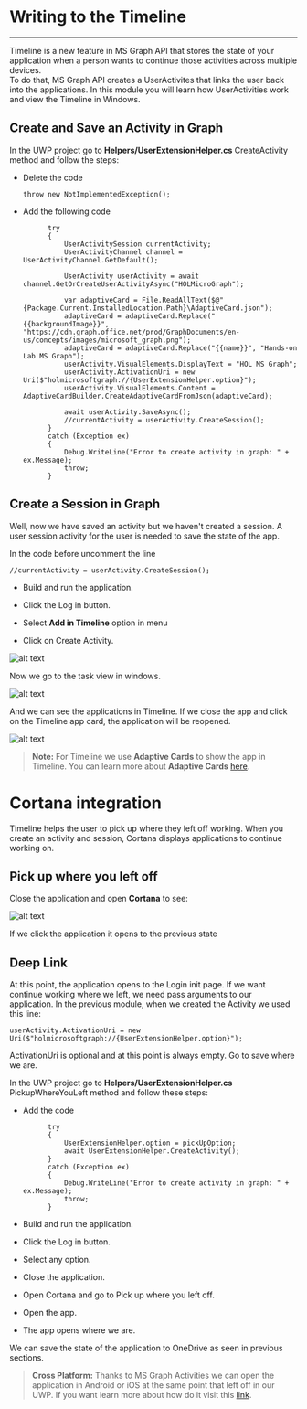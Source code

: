 # Writing to the Timeline
----------

Timeline is a new feature in MS Graph API that stores the state of your application when a person wants to continue those activities across multiple devices.  
To do that, MS Graph API creates a UserActivites that links the user back into the applications.
In this module you will learn how UserActivities work and view the Timeline in Windows.

## Create and Save an Activity in Graph

In the UWP project go to **Helpers/UserExtensionHelper.cs** CreateActivity method and follow the steps:

- Delete the code

	`throw new NotImplementedException();`

- Add the following code
       	
            try
            {           
                UserActivitySession currentActivity;
                UserActivityChannel channel = UserActivityChannel.GetDefault();

                UserActivity userActivity = await channel.GetOrCreateUserActivityAsync("HOLMicroGraph");

                var adaptiveCard = File.ReadAllText($@"{Package.Current.InstalledLocation.Path}\AdaptiveCard.json");
                adaptiveCard = adaptiveCard.Replace("{{backgroundImage}}", "https://cdn.graph.office.net/prod/GraphDocuments/en-us/concepts/images/microsoft_graph.png");
                adaptiveCard = adaptiveCard.Replace("{{name}}", "Hands-on Lab MS Graph");
                userActivity.VisualElements.DisplayText = "HOL MS Graph";
                userActivity.ActivationUri = new Uri($"holmicrosoftgraph://{UserExtensionHelper.option}");
                userActivity.VisualElements.Content = AdaptiveCardBuilder.CreateAdaptiveCardFromJson(adaptiveCard);

                await userActivity.SaveAsync();
                //currentActivity = userActivity.CreateSession();
            }
            catch (Exception ex)
            {
                Debug.WriteLine("Error to create activity in graph: " + ex.Message);
                throw;
            }        


## Create a Session in Graph

Well, now we have saved an activity but we haven't created a session. A user session activity for the user is needed to save the state of the app.

In the code before uncomment the line

	//currentActivity = userActivity.CreateSession();

- Build and run the application.

- Click the Log in button.

- Select **Add in Timeline** option in menu

- Click on Create Activity.

![alt text](../media/CreateActivity.png) 

Now we go to the task view in windows.

![alt text](../media/TaskView.png) 


And we can see the applications in Timeline. If we close the app and click on the Timeline app card, the application will be reopened.

![alt text](../media/Timeline.png) 

> **Note:** For Timeline we use **Adaptive Cards** to show the app in Timeline. You can learn more about **Adaptive Cards** [here](http://adaptivecards.io/).


# Cortana integration

Timeline helps the user to pick up where they left off working. When you create an activity and session, Cortana displays applications to continue working on.

## Pick up where you left off

Close the application and open **Cortana** to see:


![alt text](../media/Cortana.png) 

If we click the application it opens to the previous state

## Deep Link

At this point, the application opens to the Login init page.
If we want continue working where we left, we need pass arguments to our application.
In the previous module, when we created the Activity we used this line:

 	userActivity.ActivationUri = new Uri($"holmicrosoftgraph://{UserExtensionHelper.option}");

ActivationUri is optional and at this point is always empty. Go to save where we are.

In the UWP project go to **Helpers/UserExtensionHelper.cs** PickupWhereYouLeft method and follow these steps:

- Add the code


			try
            {
                UserExtensionHelper.option = pickUpOption;
                await UserExtensionHelper.CreateActivity();
            }
            catch (Exception ex)
            {
                Debug.WriteLine("Error to create activity in graph: " + ex.Message);
                throw;
            }

- Build and run the application.

- Click the Log in button.

- Select any option.

- Close the application.

- Open Cortana and go to Pick up where you left off.

- Open the app.

- The app opens where we are.

We can save the state of the application to OneDrive as seen in previous sections.

> **Cross Platform:** Thanks to MS Graph Activities we can open the application in Android or iOS at the same point that left off in our UWP. If you want learn more about how do it visit this [link](https://github.com/Microsoft/project-rome).